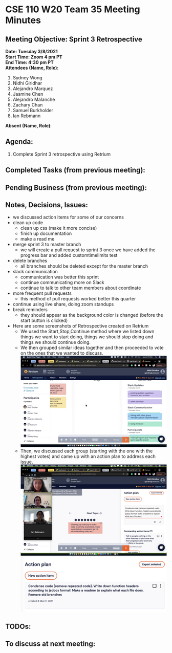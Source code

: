 # CSE 110 W20 Team 35 Meeting Minutes

## Meeting Objective: Sprint 3 Retrospective

**Date: Tuesday 3/8/2021**  
**Start Time: Zoom 4 pm PT**  
**End Time: 4:30 pm PT**  
**Attendees (Name, Role):**

1. Sydney Wong
2. Nidhi Giridhar
3. Alejandro Marquez
4. Jasmine Chen
5. Alejandro Malanche
6. Zachary Chan
7. Samuel Burkholder
8. Ian Rebmann

**Absent (Name, Role)**:

## Agenda:

1.  Complete Sprint 3 retrospective using Retrium

## Completed Tasks (from previous meeting):

## Pending Business (from previous meeting):

## Notes, Decisions, Issues:

- we discussed action items for some of our concerns
- clean up code
  - clean up css (make it more concise)
  - finish up documentation
  - make a read me
- merge sprint 3 to master branch
  - we will create a pull request to sprint 3 once we have added the progress bar and added customtimelimits test
- delete branches
  - all branches should be deleted except for the master branch
- slack communication
  - communication was better this sprint
  - continue communicating more on Slack
  - continue to talk to other team members about coordinate
- more frequent pull requests
  - this method of pull requests worked better this quarter
- continue using live share, doing zoom standups
- break reminders
  - they should appear as the background color is changed (before the start button is clicked)
- Here are some screenshots of Retrospective created on Retrium
  - We used the Start,Stop,Continue method where we listed down things we want to start doing, things we should stop doing and things we should continue doing.
  - We then grouped similar ideas together and then proceeded to vote on the ones that we wanted to discuss. ![Grouping](sprint-3-images/retro2-group.png)
  - Then, we discussed each group (starting with the one with the highest votes) and came up with an action plan to address each issue. ![Discussion](sprint-3-images/retro2-discussion.png) ![ActionPlan](sprint-3-images/retro2-actionPlan.png)

## TODOs:

## To discuss at next meeting:
